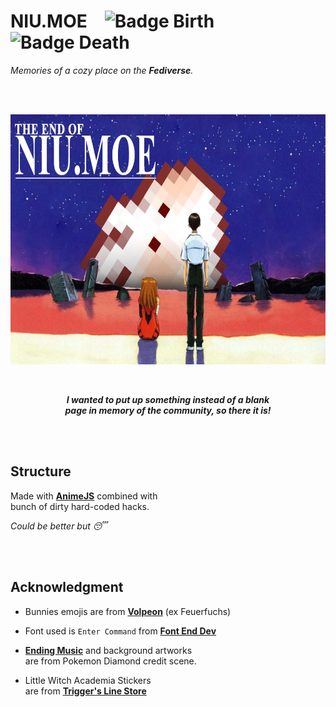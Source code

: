 # NIU.MOE   ![Badge Birth]   ![Badge Death] 

*Memories of a cozy place on the **Fediverse**.*

<br>
<br>

<div align = center>

[<img
    src = 'static/assets/toffee-end-of-niu.jpg'
    height = 400
/>][Website]

<br>

***I wanted to put up something instead of a blank*** <br>
***page in memory of the community, so there it is!***

</div>

<br>
<br>

## Structure

Made with **[AnimeJS]** combined with <br>
bunch of dirty hard-coded hacks.

*Could be better but 😴*

<br>
<br>

## Acknowledgment

-   Bunnies emojis are from **[Volpeon]** (ex Feuerfuchs)

-   Font used is `Enter Command` from **[Font End Dev]**

-   **[Ending Music]** and background artworks <br>
    are from Pokemon Diamond credit scene.

-   Little Witch Academia Stickers <br>
    are from **[Trigger's Line Store]**

<br>


<!----------------------------------------------------------------------------->

[Trigger's Line Store]: https://store.line.me/stickershop/product/1081469
[Ending Music]: https://www.youtube.com/watch?v=GKOsbdMaw18
[Font End Dev]: https://fontenddev.com/fonts/enter-command
[Volpeon]: https://www.feuerfuchs.dev/projects/bunhd-emojis
[AnimeJS]: https://animejs.com/
[Website]: https://niu.moe/


<!---------------------------------[ Badges ]---------------------------------->

[Badge Death]: https://img.shields.io/badge/Death-2020-032e34?style=for-the-badge&labelColor=03363D
[Badge Birth]: https://img.shields.io/badge/Birth-April_2017-c33c56?style=for-the-badge&labelColor=F44A6A


<!--------------------------------[ Buttons ]---------------------------------->

